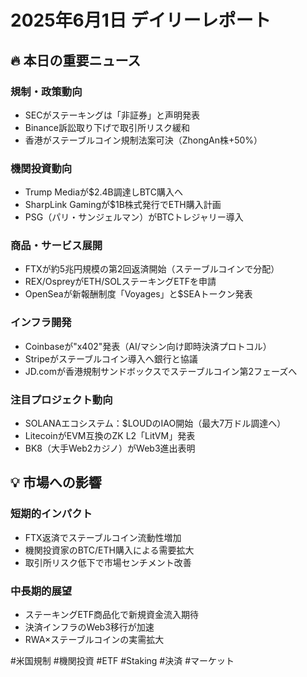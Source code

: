 # 2025年6月1日 デイリーレポート

## 🔥 本日の重要ニュース

### 規制・政策動向
- SECがステーキングは「非証券」と声明発表
- Binance訴訟取り下げで取引所リスク緩和
- 香港がステーブルコイン規制法案可決（ZhongAn株+50%）

### 機関投資動向
- Trump Mediaが$2.4B調達しBTC購入へ
- SharpLink Gamingが$1B株式発行でETH購入計画
- PSG（パリ・サンジェルマン）がBTCトレジャリー導入

### 商品・サービス展開
- FTXが約5兆円規模の第2回返済開始（ステーブルコインで分配）
- REX/OspreyがETH/SOLステーキングETFを申請
- OpenSeaが新報酬制度「Voyages」と$SEAトークン発表

### インフラ開発
- Coinbaseが"x402"発表（AI/マシン向け即時決済プロトコル）
- Stripeがステーブルコイン導入へ銀行と協議
- JD.comが香港規制サンドボックスでステーブルコイン第2フェーズへ

### 注目プロジェクト動向
- SOLANAエコシステム：$LOUDのIAO開始（最大7万ドル調達へ）
- LitecoinがEVM互換のZK L2「LitVM」発表
- BK8（大手Web2カジノ）がWeb3進出表明

## 💡 市場への影響

### 短期的インパクト
- FTX返済でステーブルコイン流動性増加
- 機関投資家のBTC/ETH購入による需要拡大
- 取引所リスク低下で市場センチメント改善

### 中長期的展望
- ステーキングETF商品化で新規資金流入期待
- 決済インフラのWeb3移行が加速
- RWA×ステーブルコインの実需拡大

#米国規制 #機関投資 #ETF #Staking #決済 #マーケット 